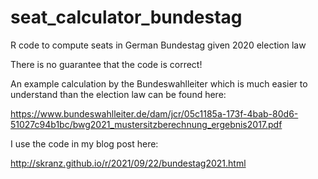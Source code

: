 # seat_calculator_bundestag

R code to compute seats in German Bundestag given 2020 election law
 
There is no guarantee that the code is correct!

An example calculation by the Bundeswahlleiter which is much easier to understand than the election law can be found here:

https://www.bundeswahlleiter.de/dam/jcr/05c1185a-173f-4bab-80d6-51027c94b1bc/bwg2021_mustersitzberechnung_ergebnis2017.pdf

I use the code in my blog post here:

http://skranz.github.io/r/2021/09/22/bundestag2021.html